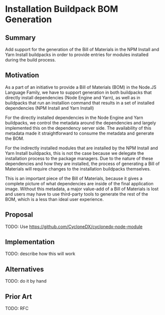 #  Installation Buildpack BOM Generation

## Summary

Add support for the generation of the Bill of Materials in the NPM Install and
Yarn Install buildpacks in order to provide entries for modules installed
during the build process.

## Motivation

As a part of an initiative to provide a Bill of Materials (BOM) in the Node.JS
Language Family, we have to support generation in both buildpacks that directly
install dependencies (Node Engine and Yarn), as well as in buildpacks that run
an installion command that results in a set of installed dependencies (NPM
Install and Yarn Install)

For the directly installed dependencies in the Node Engine and Yarn buildpacks,
we control the metadata around the dependencies and largely implemented this on
the dependency server side. The availability of this metadata made it
straightforward to consume the metadata and generate the BOM.

For the indirectly installed modules that are installed by the NPM Install
and Yarn Install buildpacks, this is not the case because we delegate the
installation process to the package managers. Due to the nature of these
dependencies and how they are installed, the process of generating a Bill of
Materials will require changes to the installation buildpacks themselves.

This is an important piece of the Bill of Materials, because it gives a
complete picture of what dependencies are inside of the final application
image. Without this metadata, a major value-add of a Bill of Materials is lost
and users may have to use third-party tools to generate the rest of the BOM,
which is a less than ideal user experience.

## Proposal

TODO: Use https://github.com/CycloneDX/cyclonedx-node-module

## Implementation

TODO: describe how this will work

## Alternatives

TODO: do it by hand

## Prior Art

TODO: RFC

